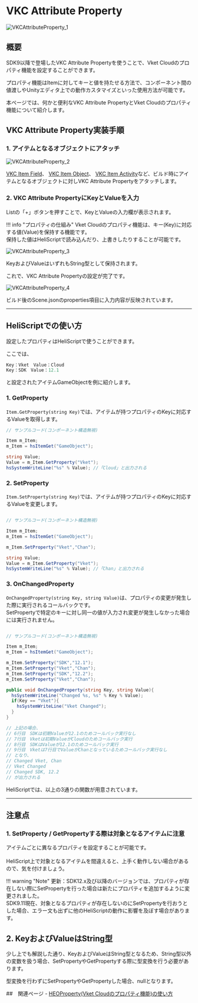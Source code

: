 # VKC Attribute Property

![VKCAttributeProperty_1](./img/VKCAttributeProperty_1.jpg)

## 概要

SDK9以降で登場したVKC Attribute Propertyを使うことで、Vket Cloudのプロパティ機能を設定することができます。

プロパティ機能はItemに対してキーと値を持たせる方法で、コンポーネント間の値渡しやUnityエディタ上での動作カスタマイズといった使用方法が可能です。

本ページでは、何かと便利なVKC Attribute PropertyとVket Cloudのプロパティ機能について紹介します。

## VKC Attribute Property実装手順

### 1. アイテムとなるオブジェクトにアタッチ

![VKCAttributeProperty_2](./img/VKCAttributeProperty_2.jpg)

[VKC Item Field](../VKCComponents/VKCItemField.md)、 [VKC Item Object](../VKCComponents/VKCItemObject.md)、 [VKC Item Activity](../VKCComponents/VKCItemActivity.md)など、ビルド時にアイテムとなるオブジェクトに対しVKC Attribute Propertyをアタッチします。

### 2. VKC Attribute PropertyにKeyとValueを入力

Listの「+」ボタンを押すことで、KeyとValueの入力欄が表示されます。

!!! info "プロパティの仕組み"
    Vket Cloudのプロパティ機能は、キー(Key)に対応する値(Value)を保持する機能です。<br>
    保持した値はHeliScriptで読み込んだり、上書きしたりすることが可能です。

![VKCAttributeProperty_3](./img/VKCAttributeProperty_3.jpg)

KeyおよびValueはいずれもString型として保持されます。

これで、VKC Attribute Propertyの設定が完了です。

![VKCAttributeProperty_4](./img/VKCAttributeProperty_4.jpg)

ビルド後のScene.jsonのproperties項目に入力内容が反映されています。

---

## HeliScriptでの使い方

設定したプロパティはHeliScriptで使うことができます。

ここでは、

```c#
Key：Vket　Value：Cloud
Key：SDK　Value：12.1
```

と設定されたアイテムGameObjectを例に紹介します。

### 1. GetProperty

`Item.GetProperty(string Key)`では、アイテムが持つプロパティのKeyに対応するValueを取得します。

```C#
// サンプルコード(コンポーネント構造無視)

Item m_Item;
m_Item = hsItemGet("GameObject");

string Value;
Value = m_Item.GetProperty("Vket");
hsSystemWriteLine("%s" % Value); //「Cloud」と出力される

```

### 2. SetProperty

`Item.SetProperty(string Key)`では、アイテムが持つプロパティのKeyに対応するValueを変更します。

```c#

// サンプルコード(コンポーネント構造無視)

Item m_Item;
m_Item = hsItemGet("GameObject");

m_Item.SetProperty("Vket","Chan");

string Value;
Value = m_Item.GetProperty("Vket");
hsSystemWriteLine("%s" % Value); //「Chan」と出力される

```

### 3. OnChangedProperty

`OnChangedProperty(string Key, string Value)`は、プロパティの変更が発生した際に実行されるコールバックです。<br>
SetPropertyで特定のキーに対し同一の値が入力され変更が発生しなかった場合には実行されません。

```c#

// サンプルコード(コンポーネント構造無視)

Item m_Item;
m_Item = hsItemGet("GameObject");

m_Item.SetProperty("SDK","12.1");
m_Item.SetProperty("Vket","Chan");
m_Item.SetProperty("SDK","12.2");
m_Item.SetProperty("Vket","Chan");

public void OnChangedProperty(string Key, string Value){
  hsSystemWriteLine("Changed %s, %s" % Key % Value);
  if(Key == "Vket"){
    hsSystemWriteLine("Vket Changed");  
  }
}

// 上記の場合、
// 6行目　SDKは初期Valueが12.1のためコールバック実行なし
// 7行目　Vketは初期ValueがCloudのためコールバック実行
// 8行目　SDKはValueが12.1のためコールバック実行
// 9行目　Vketは7行目でValueがChanとなっているためコールバック実行なし
// となり、
// Changed Vket, Chan
// Vket Changed
// Changed SDK, 12.2
// が出力される

```

HeliScriptでは、以上の3通りの関数が用意されています。

---

## 注意点

### 1. SetProperty / GetPropertyする際は対象となるアイテムに注意

アイテムごとに異なるプロパティを設定することが可能です。<br>  
HeliScript上で対象となるアイテムを間違えると、上手く動作しない場合があるので、気を付けましょう。

!!! warning "Note"
    更新：SDK12.x及び以降のバージョンでは、プロパティが存在しない際にSetPropertyを行った場合は新たにプロパティを追加するように変更されました。<br>
    SDK9.11現在、対象となるプロパティが存在しないのにSetPropertyを行おうとした場合、エラー文も出ずに他のHeliScriptの動作に影響を及ぼす場合があります。

## 2. KeyおよびValueはString型

少し上でも解説した通り、KeyおよびValueはString型となるため、String型以外の変数を扱う場合、SetPropertyやGetPropertyする際に型変換を行う必要があります。

型変換を行わずにSetPropertyやGetPropertyした場合、nullとなります。

##　関連ページ
    - [HEOProperty(Vket Cloudのプロパティ機能)の使い方](https://vrhikky.github.io/VketCloudSDK_Documents/14.2/WorldMakingGuide/VKCAttributeProperty.html)